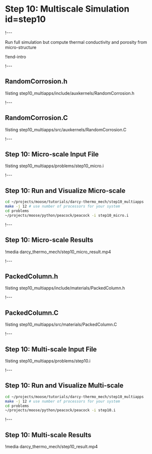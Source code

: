 # Step 10: Multiscale Simulation id=step10

!---

Run full simulation but compute thermal conductivity and porosity from micro-structure

!!end-intro

!---

## RandomCorrosion.h

!listing step10_multiapps/include/auxkernels/RandomCorrosion.h

!---

## RandomCorrosion.C

!listing step10_multiapps/src/auxkernels/RandomCorrosion.C

!---

## Step 10: Micro-scale Input File

!listing step10_multiapps/problems/step10_micro.i

!---

## Step 10: Run and Visualize Micro-scale

```bash
cd ~/projects/moose/tutorials/darcy-thermo_mech/step10_multiapps
make -j 12 # use number of processors for your system
cd problems
~/projects/moose/python/peacock/peacock -i step10_micro.i
```

!---

## Step 10: Micro-scale Results

!media darcy_thermo_mech/step10_micro_result.mp4

!---

## PackedColumn.h

!listing step10_multiapps/include/materials/PackedColumn.h

!---

## PackedColumn.C

!listing step10_multiapps/src/materials/PackedColumn.C

!---

## Step 10: Multi-scale Input File

!listing step10_multiapps/problems/step10.i

!---

## Step 10: Run and Visualize Multi-scale

```bash
cd ~/projects/moose/tutorials/darcy-thermo_mech/step10_multiapps
make -j 12 # use number of processors for your system
cd problems
~/projects/moose/python/peacock/peacock -i step10.i
```

!---

## Step 10: Multi-scale Results

!media darcy_thermo_mech/step10_result.mp4
